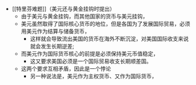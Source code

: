 - [[特里芬难题]]（美元还与黄金挂钩时提出）
	- 由于美元与黄金挂钩，而其他国家的货币与美元挂钩，
	- 美元虽然取得了国际核心货币的地位，但是各国为了发展国际贸易，必须用美元作为结算与储备货币，
		- 这样就会导致流出美国的货币在海外不断沉淀，对美国国际收支来说就会发生长期逆差;
	- 而美元作为国际货币核心的前提是必须保持美元币值稳定，
		- 这又要求美国必须是一个国际贸易收支长期顺差国。
	- 这两个要求互相矛盾，因此是一个悖论
		- 另一种说法是，美元作为主权货币、又作为国际货币，